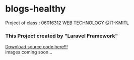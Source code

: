 # blogs-healthy
Project of class : 06016312 WEB TECHNOLOGY @IT-KMITL
### This Project created by "Laravel Framework"
<a href="https://drive.google.com/file/d/16IBQlGDmP1a6TX2UXlLUIen35FTgdHk6/view?usp=sharing">Download source code here!!!</a><br>
images coming soon...
